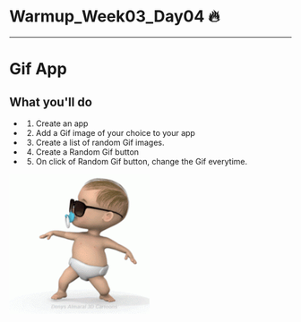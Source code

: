 # Warmup_Week03_Day04 🔥
---
# Gif App
## What you'll do
- 1. Create an app
- 2. Add a Gif image of your choice to your app
- 3. Create a list of random Gif images.
- 4. Create a Random Gif button
- 5. On click of Random Gif button, change the Gif everytime.


![](./baby2.gif)

